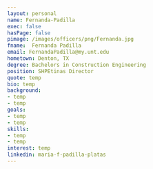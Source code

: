 ```yaml
---
layout: personal
name: Fernanda-Padilla
exec: false
hasPage: false
pimage: /images/officers/png/Fernanda.jpg
fname:  Fernanda Padilla
email: FernandaPadilla@my.unt.edu
hometown: Denton, TX
degree: Bachelors in Construction Engineering
position: SHPEtinas Director
quote: temp
bio: temp
background: 
- temp
- temp
goals:
- temp
- temp
skills:
- temp
- temp
interest: temp
linkedin: maria-f-padilla-platas
---
```

